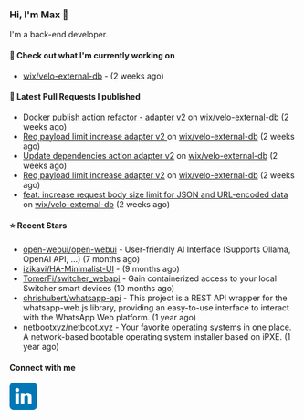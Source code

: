 ### Hi, I'm Max 👋

I'm a back-end developer.

#### 👷 Check out what I'm currently working on

- [wix/velo-external-db](https://github.com/wix/velo-external-db) -  (2 weeks ago)

#### 🔨 Latest Pull Requests I published

- [Docker publish action refactor - adapter v2](https://github.com/wix/velo-external-db/pull/545) on [wix/velo-external-db](https://github.com/wix/velo-external-db) (2 weeks ago)
- [ Req payload limit increase adapter v2 ](https://github.com/wix/velo-external-db/pull/544) on [wix/velo-external-db](https://github.com/wix/velo-external-db) (2 weeks ago)
- [Update dependencies action adapter v2](https://github.com/wix/velo-external-db/pull/543) on [wix/velo-external-db](https://github.com/wix/velo-external-db) (2 weeks ago)
- [Req payload limit increase adapter v2](https://github.com/wix/velo-external-db/pull/542) on [wix/velo-external-db](https://github.com/wix/velo-external-db) (2 weeks ago)
- [feat: increase request body size limit for JSON and URL-encoded data](https://github.com/wix/velo-external-db/pull/541) on [wix/velo-external-db](https://github.com/wix/velo-external-db) (2 weeks ago)

#### ⭐ Recent Stars

- [open-webui/open-webui](https://github.com/open-webui/open-webui) - User-friendly AI Interface (Supports Ollama, OpenAI API, ...) (7 months ago)
- [izikavi/HA-Minimalist-UI](https://github.com/izikavi/HA-Minimalist-UI) -  (9 months ago)
- [TomerFi/switcher_webapi](https://github.com/TomerFi/switcher_webapi) - Gain containerized access to your local Switcher smart devices (10 months ago)
- [chrishubert/whatsapp-api](https://github.com/chrishubert/whatsapp-api) - This project is a REST API wrapper for the whatsapp-web.js library, providing an easy-to-use interface to interact with the WhatsApp Web platform. (1 year ago)
- [netbootxyz/netboot.xyz](https://github.com/netbootxyz/netboot.xyz) - Your favorite operating systems in one place.  A network-based bootable operating system installer based on iPXE. (1 year ago)

#### Connect with me

[<img align="left" alt="LinkedIn" width="48px"  src="icons/linkedin.svg" />][linkedin]

[linkedin]: https://www.linkedin.com/in/max-polski/
